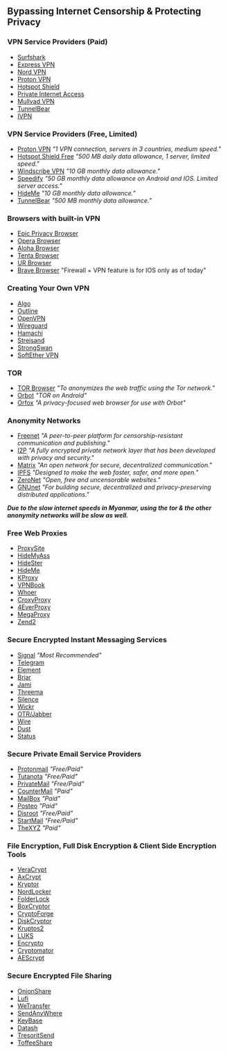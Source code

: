 ## Bypassing Internet Censorship & Protecting Privacy

### VPN Service Providers (Paid)
* [Surfshark](https://surfshark.com/)
* [Express VPN](https://www.expressvpn.com/)
* [Nord VPN](https://nordvpn.org/)
* [Proton VPN](https://protonvpn.com/)
* [Hotspot Shield](https://www.hotspotshield.com/)
* [Private Internet Access](https://www.privateinternetaccess.com/)
* [Mullvad VPN](https://mullvad.net/en/)
* [TunnelBear](https://www.tunnelbear.com/)
* [IVPN](https://www.ivpn.net/)

### VPN Service Providers (Free, Limited)
* [Proton VPN](https://protonvpn.com/) *"1 VPN connection, servers in 3 countries, medium speed."*
* [Hotspot Shield Free](https://www.gethotspotshield.com/free-vpn/) *"500 MB daily data allowance, 1 server, limited speed."*
* [Windscribe VPN](https://windscribe.com/) *"10 GB monthly data allowance."*
* [Speedify](https://speedify.com/) *"50 GB monthly data allowance on Android and IOS. Limited server access."*
* [HideMe](https://hide.me/) *"10 GB monthly data allowance."*
* [TunnelBear](https://www.tunnelbear.com/) *"500 MB monthly data allowance."*

### Browsers with built-in VPN
* [Epic Privacy Browser](https://www.epicbrowser.com/)
* [Opera Browser](https://www.opera.com/)
* [Aloha Browser](https://alohabrowser.com/)
* [Tenta Browser](https://tenta.com/)
* [UR Browser](https://www.ur-browser.com/en-US)
* [Brave Browser](https://brave.com/) "Firewall + VPN feature is for IOS only as of today"

### Creating Your Own VPN
* [Algo](https://github.com/trailofbits/algo)
* [Outline](https://getoutline.org/)
* [OpenVPN](https://openvpn.net/)
* [Wireguard](https://www.wireguard.com/)
* [Hamachi](https://www.vpn.net/)
* [Streisand](https://github.com/StreisandEffect/streisand)
* [StrongSwan](https://www.strongswan.org/)
* [SoftEther VPN](https://www.softether.org/)

### TOR
* [TOR Browser](https://www.torproject.org/download/) *"To anonymizes the web traffic using the Tor network."*
* [Orbot](https://2019.www.torproject.org/docs/android.html.en) *"TOR on Android"*
* [Orfox](https://guardianproject.info/apps/info.guardianproject.orfox/) *"A privacy-focused web browser for use with Orbot"*

### Anonymity Networks
* [Freenet](https://freenetproject.org/index.html) *"A peer-to-peer platform for censorship-resistant communication and publishing."*
* [I2P](https://geti2p.net/en/) *"A fully encrypted private network layer that has been developed with privacy and security."*
* [Matrix](https://matrix.org/) *"An open network for secure, decentralized communication."*
* [IPFS](https://ipfs.io/) *"Designed to make the web faster, safer, and more open."*
* [ZeroNet](https://zeronet.io/) *"Open, free and uncensorable websites."*
* [GNUnet](https://gnunet.org/en/index.html) *"For building secure, decentralized and privacy-preserving distributed applications."*

***Due to the slow internet speeds in Myanmar, using the tor & the other anonymity networks will be slow as well.***

### Free Web Proxies
* [ProxySite](https://www.proxysite.com/)
* [HideMyAss](https://www.hidemyass.com/en-sg/proxy)
* [HideSter](https://hidester.com/proxy/)
* [HideMe](https://hide.me/en/proxy)
* [KProxy](https://www.kproxy.com/index.jsp#home)
* [VPNBook](https://www.vpnbook.com/webproxy)
* [Whoer](https://whoer.net/webproxy)
* [CroxyProxy](https://www.croxyproxy.com/)
* [4EverProxy](https://www.4everproxy.com/)
* [MegaProxy](https://www.megaproxy.com/freesurf/)
* [Zend2](https://zend2.com/)

### Secure Encrypted Instant Messaging Services
* [Signal](https://signal.org/en/) *"Most Recommended"*
* [Telegram](https://telegram.org/)
* [Element](https://element.io/)
* [Briar](https://briarproject.org/)
* [Jami](https://jami.net/)
* [Threema](https://threema.ch/en)
* [Silence](https://silence.im/)
* [Wickr](https://wickr.com/)
* [OTR/Jabber](https://otr.im/)
* [Wire](https://wire.com/en/)
* [Dust](https://usedust.com/)
* [Status](https://status.im/)

### Secure Private Email Service Providers
* [Protonmail](https://protonmail.com/) *"Free/Paid"*
* [Tutanota](https://tutanota.com/) *"Free/Paid"*
* [PrivateMail](https://privatemail.com/) *"Free/Paid"*
* [CounterMail](https://countermail.com/) *"Paid"*
* [MailBox](https://mailbox.org/en/) *"Paid"*
* [Posteo](https://posteo.de/en) *"Paid"*
* [Disroot](https://disroot.org/en) *"Free/Paid"*
* [StartMail](https://www.startmail.com/en/) *"Free/Paid"*
* [TheXYZ](https://www.thexyz.com/) *"Paid"*

### File Encryption, Full Disk Encryption & Client Side Encryption Tools
* [VeraCrypt](https://www.veracrypt.fr/en/Downloads.html)
* [AxCrypt](https://axcrypt.net/)
* [Kryptor](https://kryptor.co.uk/)
* [NordLocker](https://nordlocker.com/)
* [FolderLock](https://www.newsoftwares.net/folderlock/)
* [BoxCryptor](https://www.boxcryptor.com/en/)
* [CryptoForge](https://www.cryptoforge.com/)
* [DiskCryptor](https://diskcryptor.org/)
* [Kruptos2](https://www.kruptos2.co.uk/)
* [LUKS](https://guardianproject.info/archive/luks/)
* [Encrypto](https://macpaw.com/encrypto)
* [Cryptomator](https://cryptomator.org/)
* [AEScrypt](https://www.aescrypt.com/)

### Secure Encrypted File Sharing
* [OnionShare](https://onionshare.org/)
* [Lufi](https://upload.disroot.org/)
* [WeTransfer](https://wetransfer.com/)
* [SendAnyWhere](https://send-anywhere.com/)
* [KeyBase](https://keybase.io/)
* [Datash](https://datash.co/)
* [TresoritSend](https://send.tresorit.com/)
* [ToffeeShare](https://toffeeshare.com/)
